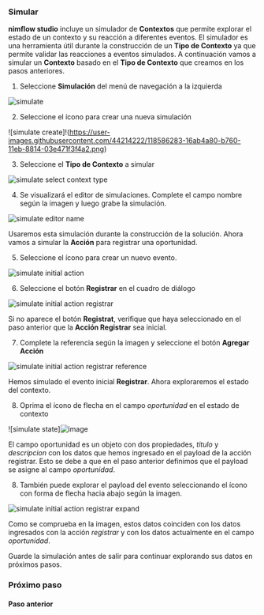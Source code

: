 ### Simular
**nimflow studio** incluye un simulador de **Contextos** que permite explorar el estado de un contexto y su reacción a diferentes eventos. 
El simulador es una herramienta útil durante la construcción de un **Tipo de Contexto** ya que permite validar las reacciones a eventos simulados.
 A continuación vamos a simular un **Contexto** basado en el **Tipo de Contexto** que creamos en los pasos anteriores.
 
 1. Seleccione **Simulación** del menú de navegación a la izquierda

![simulate](https://user-images.githubusercontent.com/44214222/118585765-2c6c4000-b75f-11eb-9d79-ced51e03f592.png)

2. Seleccione el ícono para crear una nueva simulación

![simulate create]!(https://user-images.githubusercontent.com/44214222/118586283-16ab4a80-b760-11eb-8814-03e471f3f4a2.png)

3. Seleccione el **Tipo de Contexto** a simular

![simulate select context type](https://user-images.githubusercontent.com/44214222/118586379-3b072700-b760-11eb-824c-faf9ce8b2460.png)

4. Se visualizará el editor de simulaciones. Complete el campo nombre según la imagen y luego grabe la simulación.

![simulate editor name](https://user-images.githubusercontent.com/44214222/118589054-3bee8780-b765-11eb-967f-a60e11d58d44.png)

Usaremos esta simulación durante la construcción de la solución. Ahora vamos a simular la **Acción** para registrar una oportunidad.

5. Seleccione el ícono para crear un nuevo evento.

![simulate initial action](https://user-images.githubusercontent.com/44214222/118586690-ce405c80-b760-11eb-864a-cb3e063c768c.png)

6. Seleccione el botón **Registrar** en el cuadro de diálogo

![simulate initial action registrar](https://user-images.githubusercontent.com/44214222/118586808-034caf00-b761-11eb-8544-16cbe498bf99.png)

Si no aparece el botón **Registrat**, verifique que haya seleccionado en el paso anterior que la **Acción Registrar** sea inicial.

7. Complete la referencia según la imagen y seleccione el botón **Agregar Acción**

![simulate initial action registrar reference](https://user-images.githubusercontent.com/44214222/118589984-267a5d00-b767-11eb-88db-3d5fae00b01e.png)

Hemos simulado el evento inicial **Registrar**. Ahora exploraremos el estado del contexto. 

8. Oprima el ícono de flecha en el campo *oportunidad* en el estado de contexto

![simulate state]![image](https://user-images.githubusercontent.com/44214222/118590043-401ba480-b767-11eb-9155-328fd62d4c0b.png)

El campo oportunidad es un objeto con dos propiedades, *titulo* y *descripcion* con los datos que hemos ingresado en el payload de la acción registrar. Esto se debe a que en el paso anterior definimos que el payload se asigne al campo *oportunidad*.

8. También puede explorar el payload del evento seleccionando el ícono con forma de flecha hacia abajo según la imagen.

![simulate initial action registrar expand](https://user-images.githubusercontent.com/44214222/118590325-d5b73400-b767-11eb-8664-8b07fed370b6.png)

Como se comprueba en la imagen, estos datos coinciden con los datos ingresados con la acción *registrar* y con los datos actualmente en el campo *oportunidad*.

Guarde la simulación antes de salir para continuar explorando sus datos en próximos pasos.

### Próximo paso

#### Paso anterior





